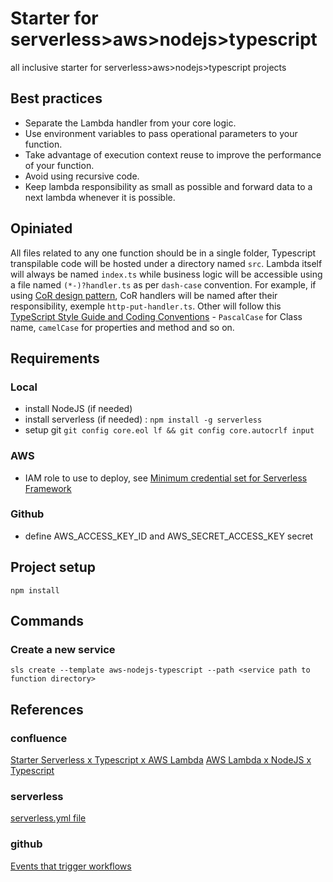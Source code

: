 # Starter for serverless>aws>nodejs>typescript
all inclusive starter for serverless>aws>nodejs>typescript projects


## Best practices

* Separate the Lambda handler from your core logic.
* Use environment variables to pass operational parameters to your function.
* Take advantage of execution context reuse to improve the performance of your function.
* Avoid using recursive code.
* Keep lambda responsibility as small as possible and forward data to a next lambda whenever it is possible.

## Opiniated

All files related to any one function should be in a single folder, Typescript transpilable code will be hosted under a directory named `src`.
Lambda itself will always be named `index.ts` while business logic will be accessible using a file named `(*-)?handler.ts` as per `dash-case` convention.
For example, if using [CoR design pattern](https://refactoring.guru/design-patterns/chain-of-responsibility), CoR handlers will be named after their responsibility, exemple `http-put-handler.ts`.
Other will follow this [TypeScript Style Guide and Coding Conventions](https://github.com/basarat/typescript-book/blob/master/docs/styleguide/styleguide.md) - `PascalCase` for Class name, `camelCase` for properties and method and so on.

## Requirements

### Local
* install NodeJS (if needed)
* install serverless (if needed) : `npm install -g serverless`
* setup git `git config core.eol lf && git config core.autocrlf input`

### AWS
* IAM role to use to deploy, see [Minimum credential set for Serverless Framework](https://gist.github.com/ServerlessBot/7618156b8671840a539f405dea2704c8)
### Github
* define AWS_ACCESS_KEY_ID and AWS_SECRET_ACCESS_KEY secret

## Project setup
`npm install`

## Commands

### Create a new service
`sls create --template aws-nodejs-typescript --path <service path to function directory>`


## References

### confluence
[Starter Serverless x Typescript x AWS Lambda](https://easiware.atlassian.net/wiki/spaces/IP/blog/2020/09/01/2031321093/Starter+Serverless+x+Typescript+x+AWS+Lambda)
[AWS Lambda x NodeJS x Typescript](https://easiware.atlassian.net/wiki/spaces/IP/blog/2020/09/10/2055667722/AWS+Lambda+x+NodeJS+xTypescript)
### serverless
[serverless.yml file](https://www.serverless.com/framework/docs/providers/aws/guide/serverless.yml/)
### github
[Events that trigger workflows](https://docs.github.com/en/free-pro-team@latest/actions/reference/events-that-trigger-workflows)
